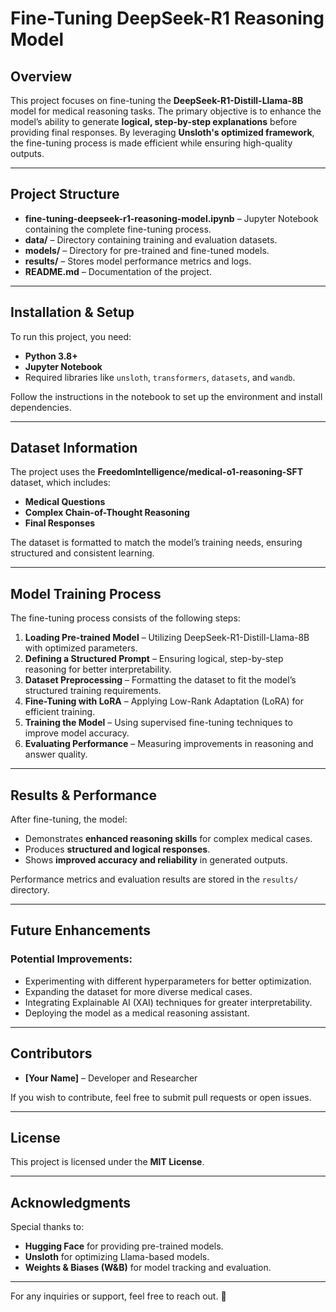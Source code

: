 # Fine-Tuning DeepSeek-R1 Reasoning Model

## Overview

This project focuses on fine-tuning the **DeepSeek-R1-Distill-Llama-8B** model for medical reasoning tasks. The primary objective is to enhance the model’s ability to generate **logical, step-by-step explanations** before providing final responses. By leveraging **Unsloth's optimized framework**, the fine-tuning process is made efficient while ensuring high-quality outputs.

---

## Project Structure

- **fine-tuning-deepseek-r1-reasoning-model.ipynb** – Jupyter Notebook containing the complete fine-tuning process.
- **data/** – Directory containing training and evaluation datasets.
- **models/** – Directory for pre-trained and fine-tuned models.
- **results/** – Stores model performance metrics and logs.
- **README.md** – Documentation of the project.

---

## Installation & Setup

To run this project, you need:

- **Python 3.8+**
- **Jupyter Notebook**
- Required libraries like `unsloth`, `transformers`, `datasets`, and `wandb`.

Follow the instructions in the notebook to set up the environment and install dependencies.

---

## Dataset Information

The project uses the **FreedomIntelligence/medical-o1-reasoning-SFT** dataset, which includes:

- **Medical Questions**
- **Complex Chain-of-Thought Reasoning**
- **Final Responses**

The dataset is formatted to match the model’s training needs, ensuring structured and consistent learning.

---

## Model Training Process

The fine-tuning process consists of the following steps:

1. **Loading Pre-trained Model** – Utilizing DeepSeek-R1-Distill-Llama-8B with optimized parameters.
2. **Defining a Structured Prompt** – Ensuring logical, step-by-step reasoning for better interpretability.
3. **Dataset Preprocessing** – Formatting the dataset to fit the model’s structured training requirements.
4. **Fine-Tuning with LoRA** – Applying Low-Rank Adaptation (LoRA) for efficient training.
5. **Training the Model** – Using supervised fine-tuning techniques to improve model accuracy.
6. **Evaluating Performance** – Measuring improvements in reasoning and answer quality.

---

## Results & Performance

After fine-tuning, the model:

- Demonstrates **enhanced reasoning skills** for complex medical cases.
- Produces **structured and logical responses**.
- Shows **improved accuracy and reliability** in generated outputs.

Performance metrics and evaluation results are stored in the `results/` directory.

---

## Future Enhancements

### Potential Improvements:

- Experimenting with different hyperparameters for better optimization.
- Expanding the dataset for more diverse medical cases.
- Integrating Explainable AI (XAI) techniques for greater interpretability.
- Deploying the model as a medical reasoning assistant.

---

## Contributors

- **[Your Name]** – Developer and Researcher

If you wish to contribute, feel free to submit pull requests or open issues.

---

## License

This project is licensed under the **MIT License**.

---

## Acknowledgments

Special thanks to:

- **Hugging Face** for providing pre-trained models.
- **Unsloth** for optimizing Llama-based models.
- **Weights & Biases (W&B)** for model tracking and evaluation.

---

For any inquiries or support, feel free to reach out. 🚀
